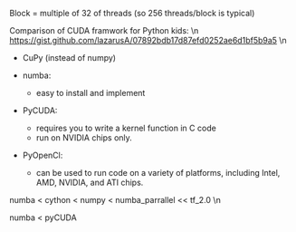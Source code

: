 Block = multiple of 32 of threads (so 256 threads/block is typical)

Comparison of CUDA framwork for Python kids: \n
https://gist.github.com/lazarusA/07892bdb17d87efd0252ae6d1bf5b9a5 \n

* CuPy (instead of numpy)
* numba:
   - easy to install and implement
* PyCUDA:
   - requires you to write a kernel function in C code
   - run on NVIDIA chips only.

* PyOpenCl:
   - can be used to run code on a variety of platforms, including Intel, AMD, NVIDIA, and ATI chips.


numba < cython < numpy < numba_parrallel << tf_2.0 \n

numba < pyCUDA
